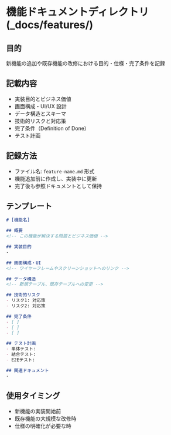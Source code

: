 # 機能ドキュメントディレクトリ (_docs/features/)

## 目的
新機能の追加や既存機能の改修における目的・仕様・完了条件を記録

## 記載内容
- 実装目的とビジネス価値
- 画面構成・UI/UX 設計
- データ構造とスキーマ
- 技術的リスクと対応策
- 完了条件（Definition of Done）
- テスト計画

## 記録方法
- ファイル名: `feature-name.md` 形式
- 機能追加前に作成し、実装中に更新
- 完了後も参照ドキュメントとして保持

## テンプレート
```markdown
# [機能名]

## 概要
<!-- この機能が解決する問題とビジネス価値 -->

## 実装目的
-

## 画面構成・UI
<!-- ワイヤーフレームやスクリーンショットへのリンク -->

## データ構造
<!-- 新規テーブル、既存テーブルへの変更 -->

## 技術的リスク
- リスク1: 対応策
- リスク2: 対応策

## 完了条件
- [ ]
- [ ]
- [ ]

## テスト計画
- 単体テスト:
- 結合テスト:
- E2Eテスト:

## 関連ドキュメント
-
```

## 使用タイミング
- 新機能の実装開始前
- 既存機能の大規模な改修時
- 仕様の明確化が必要な時
